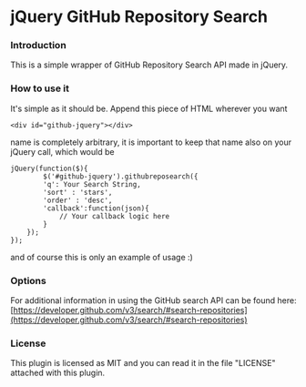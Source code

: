 # jQuery GitHub Repository Search #

### Introduction ###

This is a simple wrapper of GitHub Repository Search API made in jQuery.

### How to use it ###

It's simple as it should be. Append this piece of HTML wherever you want

	<div id="github-jquery"></div>

name is completely arbitrary, it is important to keep that name also on your jQuery call, which would be

	jQuery(function($){
			$('#github-jquery').githubreposearch({
			'q': Your Search String,
			'sort' : 'stars',
			'order' : 'desc',
			'callback':function(json){
				// Your callback logic here
			}
		});
	});

and of course this is only an example of usage :)

### Options ###

For additional information in using the GitHub search API can be found here: [https://developer.github.com/v3/search/#search-repositories](https://developer.github.com/v3/search/#search-repositories)

### License ###

This plugin is licensed as MIT and you can read it in the file "LICENSE" attached with this plugin.
